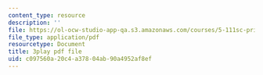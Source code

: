 ```yaml
---
content_type: resource
description: ''
file: https://ol-ocw-studio-app-qa.s3.amazonaws.com/courses/5-111sc-principles-of-chemical-science-fall-2014/c097560a20c4a37804ab90a4952af8ef_S5UKjrfJiL8.pdf
file_type: application/pdf
resourcetype: Document
title: 3play pdf file
uid: c097560a-20c4-a378-04ab-90a4952af8ef
---
```


